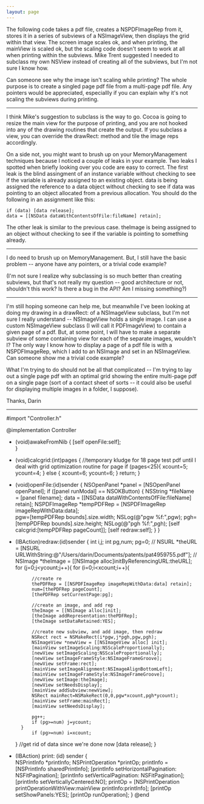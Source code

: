 ```yaml
---
layout: page
---
```


The following code takes a pdf file, creates a NSPDFImageRep from it, stores it in a series of subviews of a NSImageView, then displays the grid within that view.  The screen image scales ok, and when printing, the mainView is scaled ok, but the scaling code doesn't seem to work at all when printing within the subviews.  Mike Trent suggested I needed to subclass my own NSView instead of creating all of the subviews, but I'm not sure I know how.  

Can someone see why the image isn't scaling while printing?  The whole purpose is to create a singled page pdf file from a multi-page pdf file.  Any pointers would be appreciated, especiallly if you can explain why it's not scaling the subviews during printing.

----

I think Mike's suggestion to subclass is the way to go. Cocoa is going to resize the main view for the purpose of printing, and you are not hooked into any of the drawing routines that create the output. If you subclass a view, you can override the     drawRect: method and tile the image reps accordingly. 

On a side not, you might want to brush up on your MemoryManagement techniques because I noticed a couple of leaks in your example. Two leaks I spotted when briefly looking over you code are easy to correct. The first leak is the blind assingment of an instance variable without checking to see if the variable is already assigned to an existing object.     data is being assigned the reference to a data object without checking to see if     data was pointing to an object allocated from a previous allocation. You should do the following in an assignment like this:

    
    if (data) [data release];
    data = [[NSData dataWithContentsOfFile:fileName] retain];


The other leak is similar to the previous case.     theImage is being assigned to an object without checking to see if the variable is pointing to something already.

----

I do need to brush up on MemoryManagement.  But, I still have the basic problem -- anyone have any pointers, or a trivial code example?  

(I'm not sure I realize why subclassing is so much better than creating subviews, but that's not really my question -- good architecture or not, shouldn't this work?  Is there a bug in the API?  Am I missing something?)

----

I'm still hoping someone can help me, but meanwhile I've been looking at doing my drawing in a drawRect: of a NSImageView subclass, but I'm not sure I really understand -- NSImageView holds a single image.  I can use a custom NSImageView subclass (I will call it PDFImageView) to contain a given page of a pdf.  But, at some point, I will have to make a separate subview of some containing view for each of the separate images, wouldn't I?  The only way I know how to display a page of a pdf file is with a NSPDFImageRep, which I add to an NSImage and set in an NSImageView.  Can someone show me a trivial code example?  

What I'm trying to do should not be all that complicated -- I'm trying to lay out a single page pdf with an optimal grid showing the entire multi-page pdf on a single page (sort of a contact sheet of sorts -- it could also be useful for displaying multiple images in a folder, I suppose).

Thanks,
Darin

----

    
#import "Controller.h"

@implementation Controller

- (void)awakeFromNib
{
	[self openFile:self];	
}

- (void)calcgrid:(int)pages
{
	//temporary kludge for 18 page test pdf until I deal with grid optimization routine for page
	if (pages<25){
		xcount=5;
		ycount=4;
	}
	else {
		xcount=6;
		ycount=6;
	}
	return;
}

- (void)openFile:(id)sender
{
    NSOpenPanel *panel = [NSOpenPanel openPanel];
    if ([panel runModal] == NSOKButton) {
        NSString *fileName = [panel filename];
		data = [[NSData dataWithContentsOfFile:fileName] retain];
		NSPDFImageRep *tempPDFRep = [NSPDFImageRep imageRepWithData:data];	
		pgw=[tempPDFRep bounds].size.width;
		NSLog(@"pgw %f:",pgw);
		pgh=[tempPDFRep bounds].size.height;
		NSLog(@"pgh %f:",pgh);
		[self calcgrid:[tempPDFRep pageCount]];
		[self redraw:self];
	}
}

- (IBAction)redraw:(id)sender
{
	int i,j;
	int pg,num;
	pg=0;
//	NSURL *theURL = [NSURL URLWithString:@"/Users/darin/Documents/patents/pat4959755.pdf"];
//	NSImage *theImage = [[NSImage alloc]initByReferencingURL:theURL];
	for (j=0;j<ycount;j++){
		for (i=0;i<xcount;i++){

			//create re
			thePDFRep = [[NSPDFImageRep imageRepWithData:data] retain];	
			num=[thePDFRep pageCount];
			[thePDFRep setCurrentPage:pg];

			//create an image, and add rep
			theImage = [[NSImage alloc]init];
			[theImage addRepresentation:thePDFRep];
			[theImage setDataRetained:YES];

			//create new subview, and add image, then redraw
			NSRect rect = NSMakeRect(i*pgw,j*pgh,pgw,pgh);
			NSImageView *newView = [[NSImageView alloc] init];
			[mainView setImageScaling:NSScaleProportionally];
			[newView setImageScaling:NSScaleProportionally];
			[newView setImageFrameStyle:NSImageFrameGroove];			
			[newView setFrame:rect];
			[mainView setImageAlignment:NSImageAlignBottomLeft];
			[mainView setImageFrameStyle:NSImageFrameGroove];
			[newView setImage:theImage];
			[newView setNeedsDisplay];
			[mainView addSubview:newView];
			NSRect mainRect=NSMakeRect(0,0,pgw*xcount,pgh*ycount);
			[mainView setFrame:mainRect];
			[mainView setNeedsDisplay];

			pg++;
			if (pg>=num) j=ycount;
		}
			if (pg>=num) i=xcount;
	}
	//get rid of data since we're done now
	[data release];
}

- (IBAction) print: (id) sender
{		
	NSPrintInfo *printInfo;
	NSPrintOperation *printOp;
	printInfo = [NSPrintInfo sharedPrintInfo];
	[printInfo setHorizontalPagination: NSFitPagination];
	[printInfo setVerticalPagination: NSFitPagination];
	[printInfo setVerticallyCentered:NO];
	printOp = [NSPrintOperation printOperationWithView:mainView printInfo:printInfo];
	[printOp setShowPanels:YES];
	[printOp runOperation];
}
@end
